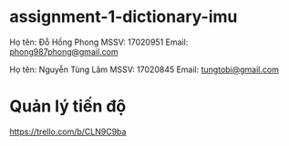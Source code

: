 # assignment-1-dictionary-imu

Họ tên: Đỗ Hồng Phong
MSSV: 17020951
Email: phong987phong@gmail.com

Họ tên: Nguyễn Tùng Lâm
MSSV: 17020845
Email: tungtobi@gmail.com

# Quản lý tiến độ
https://trello.com/b/CLN9C9ba
